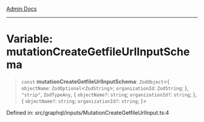 [Admin Docs](/)

***

# Variable: mutationCreateGetfileUrlInputSchema

> `const` **mutationCreateGetfileUrlInputSchema**: `ZodObject`\<\{ `objectName`: `ZodOptional`\<`ZodString`\>; `organizationId`: `ZodString`; \}, `"strip"`, `ZodTypeAny`, \{ `objectName?`: `string`; `organizationId?`: `string`; \}, \{ `objectName?`: `string`; `organizationId?`: `string`; \}\>

Defined in: src/graphql/inputs/MutationCreateGetfileUrlInput.ts:4
